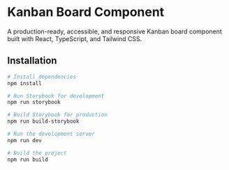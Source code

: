 # Kanban Board Component

A production-ready, accessible, and responsive Kanban board component built with React, TypeScript, and Tailwind CSS.


## Installation

```bash
# Install dependencies
npm install

# Run Storybook for development
npm run storybook

# Build Storybook for production
npm run build-storybook

# Run the development server
npm run dev

# Build the project
npm run build

